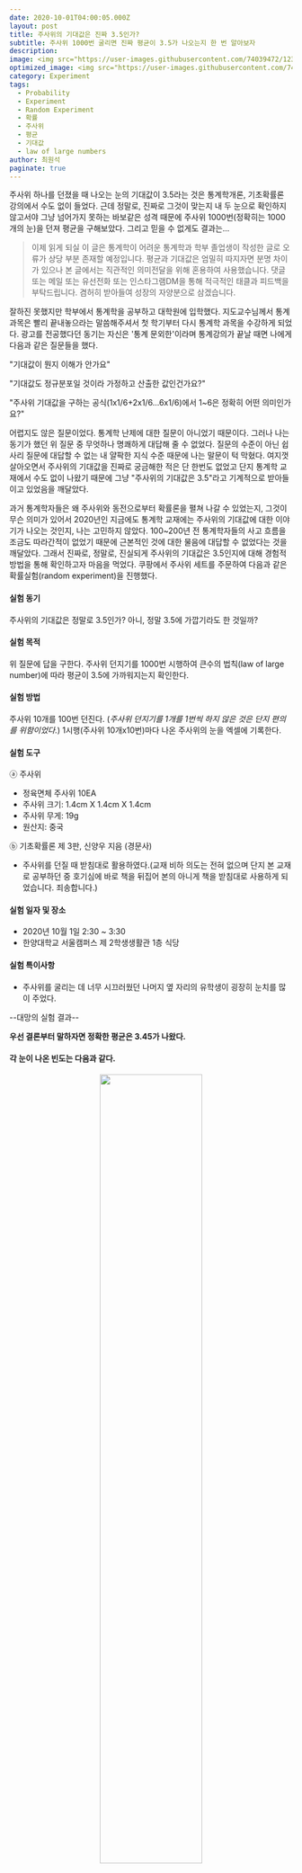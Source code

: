 ```yaml
---
date: 2020-10-01T04:00:05.000Z
layout: post
title: 주사위의 기대값은 진짜 3.5인가?
subtitle: 주사위 1000번 굴리면 진짜 평균이 3.5가 나오는지 한 번 알아보자
description:
image: <img src="https://user-images.githubusercontent.com/74039472/123526784-13b75880-d715-11eb-9646-7bf7ea634295.jpg">
optimized_image: <img src="https://user-images.githubusercontent.com/74039472/123526784-13b75880-d715-11eb-9646-7bf7ea634295.jpg">
category: Experiment
tags:
  - Probability
  - Experiment
  - Random Experiment
  - 확률
  - 주사위 
  - 평균 
  - 기대값
  - law of large numbers
author: 최원석
paginate: true
---
```

주사위 하나를 던졌을 때 나오는 눈의 기대값이 3.5라는 것은 통계학개론, 기초확률론 강의에서 수도 없이 들었다. 근데 정말로, 진짜로 그것이 맞는지 내 두 눈으로 확인하지 않고서야 그냥 넘어가지 못하는 바보같은 성격 때문에 주사위 1000번(정확히는 1000개의 눈)을 던져 평균을 구해보았다. 그리고 믿을 수 없게도 결과는...

> 이제 읽게 되실 이 글은 통계학이 어려운 통계학과 학부 졸업생이 작성한 글로 오류가 상당 부분 존재할 예정입니다. 평균과 기대값은 엄밀히 따지자면 분명 차이가 있으나 본 글에서는 직관적인 의미전달을 위해 혼용하여 사용했습니다. 댓글 또는 메일 또는 유선전화 또는 인스타그램DM을 통해 적극적인 태클과 피드백을 부탁드립니다. 겸허히 받아들여 성장의 자양분으로 삼겠습니다.

잘하진 못했지만 학부에서 통계학을 공부하고 대학원에 입학했다. 지도교수님께서 통계과목은 빨리 끝내놓으라는 말씀해주셔서 첫 학기부터 다시 통계학 과목을 수강하게 되었다. 광고를 전공했다던 동기는 자신은  '통계 문외한'이라며 통계강의가 끝날 때면 나에게 다음과 같은 질문들을 했다. 

"기대값이 뭔지 이해가 안가요"

"기대값도 정규분포일 것이라 가정하고 산출한 값인건가요?"

"주사위 기대값을 구하는 공식(1x1/6+2x1/6...6x1/6)에서 1~6은 정확히 어떤 의미인가요?"

어렵지도 않은 질문이었다. 통계학 난제에 대한 질문이 아니었기 때문이다. 그러나 나는 동기가 했던 위 질문 중 무엇하나 명쾌하게 대답해 줄 수 없었다. 질문의 수준이 아닌 쉽사리 질문에 대답할 수 없는 내 얄팍한 지식 수준 때문에 나는 말문이 턱 막혔다. 
여지껏 살아오면서 주사위의 기대값을 진짜로 궁금해한 적은 단 한번도 없었고 단지 통계학 교재에서 수도 없이 나왔기 때문에 그냥 "주사위의 기대값은 3.5"라고 기계적으로 받아들이고 있었음을 깨달았다.

 과거 통계학자들은 왜 주사위와 동전으로부터 확률론을 펼쳐 나갈 수 있었는지, 그것이 무슨 의미가 있어서 2020년인 지금에도 통계학 교재에는 주사위의 기대값에 대한 이야기가 나오는 것인지, 나는 고민하지 않았다. 100~200년 전 통계학자들의 사고 흐름을 조금도 따라간적이 없었기 때문에 근본적인 것에 대한 물음에 대답할 수 없었다는 것을 깨달았다.
그래서 진짜로, 정말로, 진실되게 주사위의 기대값은 3.5인지에 대해 경험적 방법을 통해 확인하고자 마음을 먹었다. 
쿠팡에서 주사위 세트를 주문하여 다음과 같은 확률실험(random experiment)을 진행했다. 

#### 실험 동기
주사위의 기대값은 정말로 3.5인가? 아니, 정말 3.5에 가깝기라도 한 것일까? 

#### 실험 목적
위 질문에 답을 구한다. 주사위 던지기를 1000번 시행하여 큰수의 법칙(law of large number)에 따라 평균이 3.5에 가까워지는지 확인한다. 

#### 실험 방법
주사위 10개를 100번 던진다. (*주사위 던지기를 1개를 1번씩 하지 않은 것은 단지 편의를 위함이었다.*)
1시행(주사위 10개x10번)마다 나온 주사위의 눈을 엑셀에 기록한다.

#### 실험 도구

ⓐ 주사위 
* 정육면체 주사위 10EA
* 주사위 크기: 1.4cm X 1.4cm X 1.4cm
* 주사위 무게: 19g
* 원산지: 중국 

ⓑ 기초확률론 제 3판, 신양우 지음 (경문사)
* 주사위를 던질 때 받침대로 활용하였다.(교재 비하 의도는 전혀 없으며 단지 본 교재로 공부하던 중 호기심에 바로 책을 뒤집어 본의 아니게 책을 받침대로 사용하게 되었습니다. 죄송합니다.)

#### 실험 일자 및 장소
* 2020년 10월 1일 2:30 ~ 3:30 
* 한양대학교 서울캠퍼스 제 2학생생활관 1층 식당

#### 실험 특이사항 
* 주사위를 굴리는 데 너무 시끄러웠던 나머지 옆 자리의 유학생이 굉장히 눈치를 많이 주었다. 

--대망의 실험 결과--

**우선 결론부터 말하자면 정확한 평균은 3.45가 나왔다.**

#### 각 눈이 나온 빈도는 다음과 같다. 

<center><img src="https://user-images.githubusercontent.com/74039472/99841764-07cd4c00-2bb2-11eb-9ec9-b73f044d8545.JPG" widh="60%" height="60%"></center>

#### 각 10번의 시행 구간 별(주사위 10개x10번=총 100개의 눈) 평균은 다음과 같다.

<img src="https://user-images.githubusercontent.com/74039472/99841815-1ddb0c80-2bb2-11eb-9ab4-66df7af65ad4.JPG" widh="50%" height="50%">

#### 10번의 시행이 누적될 때마다 평균의 변화는 다음과 같다. **시행을 거듭할 수록 3.5에 가까워지고 있다!!**
<img src="https://user-images.githubusercontent.com/74039472/99841824-203d6680-2bb2-11eb-8827-f78b874e2e58.JPG" widh="50%" height="50%">


주사위 던지기를 1000번 시행을 통해 큰수의 법칙에 따라 평균이 3.5에 가까워지는지 확인하였다. 따라서 주사위의 기대값은 3.5라고 봐도 되겠다.
동기의 질문에 명쾌하게 대답할 수 있는 그 날을 위해 차근차근 나아가야겠다.
